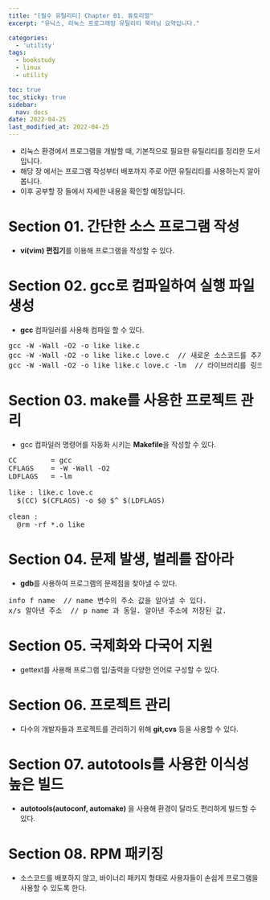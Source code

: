 ```yaml
---
title: "[필수 유틸리티] Chapter 01. 튜토리얼"
excerpt: "유닉스, 리눅스 프로그래밍 유틸리티 북러닝 요약입니다."

categories:
  - 'utility'
tags:
  - bookstudy
  - linux
  - utility

toc: true
toc_sticky: true
sidebar:
  nav: docs
date: 2022-04-25
last_modified_at: 2022-04-25
---
```


* 리눅스 환경에서 프로그램을 개발할 때, 기본적으로 필요한 유틸리티를 정리한 도서입니다.
* 해당 장 에서는 프로그램 작성부터 배포까지 주로 어떤 유틸리티를 사용하는지 알아봅니다. 
* 이후 공부할 장 들에서 자세한 내용을 확인할 예정입니다.

# Section 01. 간단한 소스 프로그램 작성 

* **vi(vim) 편집기**를 이용해 프로그램을 작성할 수 있다.

# Section 02. gcc로 컴파일하여 실행 파일 생성

* **gcc** 컴파일러를 사용해 컴파일 할 수 있다.
<pre>
gcc -W -Wall -O2 -o like like.c
gcc -W -Wall -O2 -o like like.c love.c  // 새로운 소스코드를 추가하여 컴파일 할 수 있다.
gcc -W -Wall -O2 -o like like.c love.c -lm  // 라이브러리를 링크할 수 있다.
</pre>

# Section 03. make를 사용한 프로젝트 관리 

* gcc 컴파일러 명령어를 자동화 시키는 **Makefile**을 작성할 수 있다. 
<pre>
CC        = gcc
CFLAGS    = -W -Wall -O2
LDFLAGS   = -lm

like : like.c love.c
  $(CC) $(CFLAGS) -o $@ $^ $(LDFLAGS)

clean : 
  @rm -rf *.o like
</pre>

# Section 04. 문제 발생, 벌레를 잡아라

* **gdb**를 사용하여 프로그램의 문제점을 찾아낼 수 있다. 
<pre>
info f name  // name 변수의 주소 값을 알아낼 수 있다.
x/s 알아낸 주소  // p name 과 동일. 알아낸 주소에 저장된 값.
</pre>

# Section 05. 국제화와 다국어 지원

* gettext를 사용해 프로그램 입/출력을 다양한 언어로 구성할 수 있다.

# Section 06. 프로젝트 관리 

* 다수의 개발자들과 프로젝트를 관리하기 위해 **git,cvs** 등을 사용할 수 있다.

# Section 07. autotools를 사용한 이식성 높은 빌드 

* **autotools(autoconf, automake)** 을 사용해 환경이 달라도 편리하게 빌드할 수 있다.

# Section 08. RPM 패키징 

* 소스코드를 배포하지 않고, 바이너리 패키지 형태로 사용자들이 손쉽게 프로그램을 사용할 수 있도록 한다.